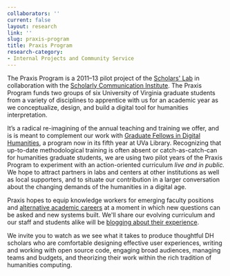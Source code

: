 ```yaml
---
collaborators: ''
current: false
layout: research
link: ''
slug: praxis-program
title: Praxis Program
research-category:
- Internal Projects and Community Service
---
```


The Praxis Program is a 2011–13 pilot project of the [Scholars' Lab](http://lib.virginia.edu/scholarslab) in collaboration with the [Scholarly Communication Institute](http://uvasci.org). The Praxis Program funds two groups of six University of Virginia graduate students from a variety of disciplines to apprentice with us for an academic year as we conceptualize, design, and build a digital tool for humanities interpretation.

It’s a radical re-imagining of the annual teaching and training we offer, and is is meant to complement our work with [Graduate Fellows in Digital Humanities](http://www2.lib.virginia.edu/scholarslab/about/fellowship.html), a program now in its fifth year at UVa Library. Recognizing that up-to-date methodological training is often absent or catch-as-catch-can for humanities graduate students, we are using two pilot years of the Praxis Program to experiment with an action-oriented curriculum _live and in public._ We hope to attract partners in labs and centers at other institutions as well as local supporters, and to situate our contribution in a larger conversation about the changing demands of the humanities in a digital age.

Praxis hopes to equip knowledge workers for emerging faculty positions and [alternative academic careers](http://mediacommons.futureofthebook.org/alt-ac) at a moment in which new questions can be asked and new systems built. We'll share our evolving curriculum and our staff and students alike will be [blogging about their experience](http://www.scholarslab.org/category/praxisprogram/).

We invite you to watch as we see what it takes to produce thoughtful DH scholars who are comfortable designing effective user experiences, writing and working with open source code, engaging broad audiences, managing teams and budgets, and theorizing their work within the rich tradition of humanities computing.
